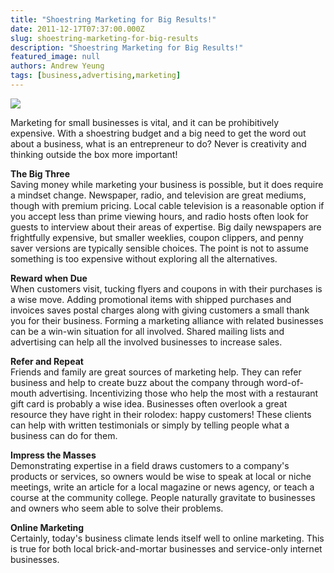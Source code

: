 ```yaml
---
title: "Shoestring Marketing for Big Results!"
date: 2011-12-17T07:37:00.000Z
slug: shoestring-marketing-for-big-results
description: "Shoestring Marketing for Big Results!"
featured_image: null
authors: Andrew Yeung
tags: [business,advertising,marketing]
---
```


[![](/blog/images/marketing.jpg)](/blog/images/marketing.jpg)

Marketing for small businesses is vital, and it can be prohibitively expensive. With a shoestring budget and a big need to get the word out about a business, what is an entrepreneur to do? Never is creativity and thinking outside the box more important! 

**The Big Three**  
Saving money while marketing your business is possible, but it does require a mindset change. Newspaper, radio, and television are great mediums, though with premium pricing. Local cable television is a reasonable option if you accept less than prime viewing hours, and radio hosts often look for guests to interview about their areas of expertise. Big daily newspapers are frightfully expensive, but smaller weeklies, coupon clippers, and penny saver versions are typically sensible choices. The point is not to assume something is too expensive without exploring all the alternatives. 

**Reward when Due**   
When customers visit, tucking flyers and coupons in with their purchases is a wise move. Adding promotional items with shipped purchases and invoices saves postal charges along with giving customers a small thank you for their business. Forming a marketing alliance with related businesses can be a win-win situation for all involved. Shared mailing lists and advertising can help all the involved businesses to increase sales. 

**Refer and Repeat**  
Friends and family are great sources of marketing help. They can refer business and help to create buzz about the company through word-of-mouth advertising. Incentivizing those who help the most with a restaurant gift card is probably a wise idea. Businesses often overlook a great resource they have right in their rolodex: happy customers! These clients can help with written testimonials or simply by telling people what a business can do for them. 

**Impress the Masses**   
Demonstrating expertise in a field draws customers to a company's products or services, so owners would be wise to speak at local or niche meetings, write an article for a local magazine or news agency, or teach a course at the community college. People naturally gravitate to businesses and owners who seem able to solve their problems. 

**Online Marketing**  
Certainly, today's business climate lends itself well to online marketing. This is true for both local brick-and-mortar businesses and service-only internet businesses.